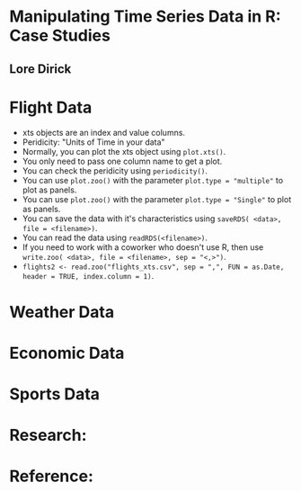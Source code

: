 # Manipulating Time Series Data in R: Case Studies
## Lore Dirick

# Flight Data
- xts objects are an index and value columns.
- Peridicity: "Units of Time in your data"
- Normally, you can plot the xts object using `plot.xts()`.
- You only need to pass one column name to get a plot.
- You can check the peridicity using `periodicity()`.
- You can use `plot.zoo()` with the parameter `plot.type = "multiple"` to plot as panels.
- You can use `plot.zoo()` with the parameter `plot.type = "Single"` to plot as panels.
- You can save the data with it's characteristics using `saveRDS( <data>, file = <filename>)`.
- You can read the data using `readRDS(<filename>)`.
- If you need to work with a coworker who doesn't use R, then use `write.zoo( <data>, file = <filename>, sep = "<,>")`.
- `flights2 <- read.zoo("flights_xts.csv", sep = ",", FUN = as.Date, header = TRUE, index.column = 1)`.
  
# Weather Data

# Economic Data

# Sports Data

# Research:

# Reference:
